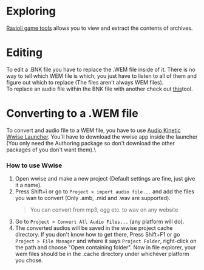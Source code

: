 # Exploring

[Ravioli game tools](https://www.scampers.org/steve/sms/other.htm#ravioli_download) allows you to view and extract the contents of archives.

# Editing

To edit a .BNK file you have to replace the .WEM file inside of it. There is no way to tell which WEM file is which, you just have to listen to all of them and figure out which to replace (The files aren't always WEM files).\
To replace an audio file within the BNK file with another check out [this](https://github.com/marieismywaifu/BNKEditor)tool.

# Converting to a .WEM file

To convert and audio file to a WEM file, you have to use [Audio Kinetic Wwise Launcher](https://www.audiokinetic.com/download/). You'll have to download the wwise app inside the launcher (You only need the Authoring package so don't download the other packages of you don't want them).\

### How to use Wwise

1. Open wwise and make a new project (Default settings are fine, just give it a name).
2. Press Shift+i or go to ```Project > import audio file...``` and add the files you wan to convert (Only .amb, .mid and .wav are supported).
   > You can convert from mp3, ogg etc. to wav on any website
4. Go to ```Project > Convert All Audio Files...``` (any platform will do).
5. The converted audios will be saved in the wwise project cache directory. If you don't know how to get there, Press Shift+F1 or go ```Project > File Manager``` and where it says ```Project Folder```, right-click on the path and choose "Open containing folder". Now in file explorer, your wem files should be in the .cache directory under whichever platform you chose.
